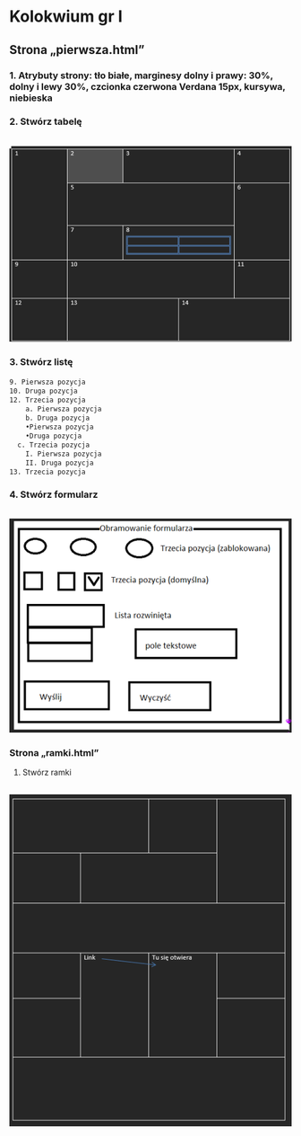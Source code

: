 # Kolokwium gr I
## Strona „pierwsza.html”
### 1.	Atrybuty strony: tło białe, marginesy dolny i prawy: 30%, dolny i lewy 30%, czcionka czerwona Verdana 15px, kursywa, niebieska
### 2.	Stwórz tabelę
<br>![](img/kol1v10.png)
### 3.	Stwórz listę
```
9. Pierwsza pozycja
10. Druga pozycja	
12. Trzecia pozycja
	a. Pierwsza pozycja
	b. Druga pozycja
    •Pierwsza pozycja
    •Druga pozycja
  c. Trzecia pozycja
  	I. Pierwsza pozycja
  	II. Druga pozycja
13. Trzecia pozycja
```
### 4.	Stwórz formularz

<br>![](img/kol1v11.png)

### Strona „ramki.html”
1.	Stwórz ramki

<br>![](img/kol1v12.png)
